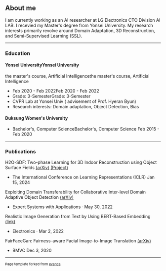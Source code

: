 ## About me

I am currently working as an AI researcher at LG Electronics CTO Division AI LAB. I recevied my Master's degree from Yonsei University. My research interests primarily revolve around Domain Adaptation, 3D Reconstruction, and Semi-Supervised Learning (SSL). 

---

### Education

#### Yonsei UniversityYonsei University
the master's course, Artificial Intelligencethe master's course, Artificial Intelligence

* Feb 2020 - Feb 2022Feb 2020 - Feb 2022
* Grade: 3-SemesterGrade: 3-Semester
* CVPR Lab at Yonsei Univ ( advisement of Prof. Hyeran Byun)
* Research interests: Domain adaptation, Object Detection, Bias

#### Duksung Women's University
* Bachelor's, Computer ScienceBachelor's, Computer Science
 Feb 2015 - Feb 2020

---
### Publications

H2O-SDF: Two-phase Learning for 3D Indoor Reconstruction using Object Surface Fields [(arXiv)](https://arxiv.org/pdf/2402.08138.pdf) [(Project)](https://domirae.github.io/)
* The International Conference on Learning Representations (ICLR) Jan 15, 2024


Exploiting Domain Transferability for Collaborative Inter-level Domain Adaptive Object Detection [(arXiv)](https://arxiv.org/pdf/2207.09613.pdf)
* Expert Systems with Applications · May 30, 2022

Realistic Image Generation from Text by Using BERT-Based Embedding [(link)](https://www.mdpi.com/2079-9292/11/5/764)
* Electronics · Mar 2, 2022

FairFaceGan: Fairness-aware Facial Image-to-Image Translation [(arXiv)](https://scholar.google.com/citations?view_op=view_citation&hl=ko&user=PKmkgwgAAAAJ&citation_for_view=PKmkgwgAAAAJ:u-x6o8ySG0sC)
* BMVC Dec 3, 2020


---
<p style="font-size:11px">Page template forked from <a href="https://github.com/evanca/quick-portfolio">evanca</a></p>
<!-- Remove above link if you don't want to attibute -->
